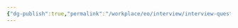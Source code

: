 ```yaml
---
{"dg-publish":true,"permalink":"/workplace/eo/interview/interview-questions/","dgPassFrontmatter":true}
---
```


